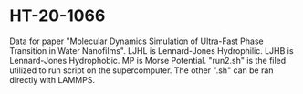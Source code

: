 # HT-20-1066
Data for paper "Molecular Dynamics Simulation of Ultra-Fast Phase Transition in Water Nanofilms".
LJHL is Lennard-Jones Hydrophilic.
LJHB is Lennard-Jones Hydrophobic.
MP is Morse Potential.
"run2.sh" is the filed utilized to run script on the supercomputer.
The other ".sh" can be ran directly with LAMMPS.
